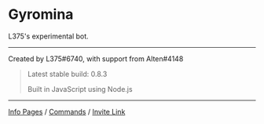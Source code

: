 # Gyromina

L375's experimental bot.

***

Created by L375#6740, with support from Alten#4148

> Latest stable build: 0.8.3
>
> Built in JavaScript using Node.js

***

[Info Pages](https://lx375.weebly.com/gyromina) / [Commands](https://lx375.weebly.com/gyromina-commands) / [Invite Link](https://discordapp.com/oauth2/authorize?client_id=490590334758420481&permissions=1141234752&scope=bot)